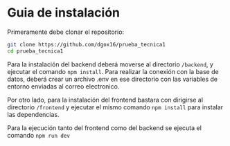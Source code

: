 # Guia de instalación

Primeramente debe clonar el repositorio:

```bash
git clone https://github.com/dgox16/prueba_tecnica1
cd prueba_tecnica1
```

Para la instalación del backend deberá moverse al directorio `/backend`, y ejecutar el comando `npm install`. Para realizar la conexión con la base de datos, deberá crear un archivo .env en ese directorio con las variables de entorno enviadas al correo electronico.

Por otro lado, para la instalación del frontend bastara con dirigirse al directorio `/frontend` y ejecutar el mismo comando `npm install` para instalar las dependencias.

Para la ejecución tanto del frontend como del backend se ejecuta el comando `npm run dev`

